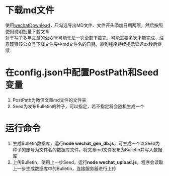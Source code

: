 # 下载md文件
使用[wechatDownload](https://github.com/qiye45/wechatDownload)，只勾选导出MD文件、文件开头添加日期两项，然后按照使用说明批量下载文章  
对于写了多年文章的公众号可能无法一次全部下载完，可能需要多次才能完成，注意观察该公众号下载文件夹中md文件名的日期，直到程序持续提示延迟xx秒后继续  

# 在config.json中配置PostPath和Seed变量
1. PostPath为微信文章md文件的文件夹  
2. Seed为发布Bulletin的种子，可以指定，若不指定将会随机生成一个  

# 运行命令
1. 生成Bulletin数据库，运行**node wechat_gen_db.js**，可生成一个以Seed为种子的账号为文件名的数据库文件，将文章md文件发布为Bulletin并写入数据库  
2. 上传Bulletin，使用上一步Seed，运行**node wechat_upload.js**，程序会读取上一步生成数据库中的Bulletin，连接服务器进行上传  
